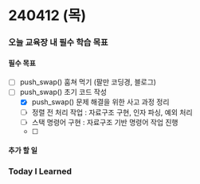 # 240412 (목)

### 오늘 교육장 내 필수 학습 목표

#### 필수 목표

- [ ] push_swap() 훔쳐 먹기 (팔만 코딩경, 블로그)
- [ ] push_swap() 초기 코드 작성
	- [X] push_swap() 문제 해결을 위한 사고 과정 정리
	- [ ] 정렬 전 처리 작업 : 자료구조 구현, 인자 파싱, 예외 처리
	- [ ] 스택 명령어 구현 : 자료구조 기반 명령어 작업 진행
	- [ ]

#### 추가 할 일

### Today I Learned

